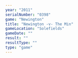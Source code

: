 ```yaml
---
year: "2011"
serialNumber: "0398" 
game: "Newington"
title: "Newington -v- The Min"
gameLocation: "Solefields"
gameDate: ""
result: ""
resultType: ""
type: "game"
---
```

